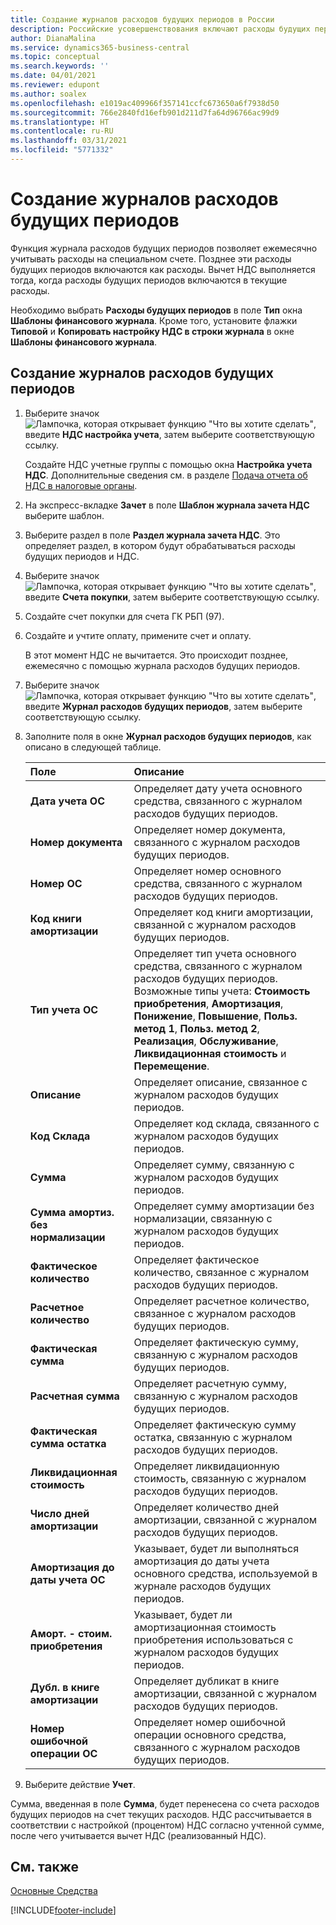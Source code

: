 ```yaml
---
title: Создание журналов расходов будущих периодов в России
description: Российские усовершенствования включают расходы будущих периодов.
author: DianaMalina
ms.service: dynamics365-business-central
ms.topic: conceptual
ms.search.keywords: ''
ms.date: 04/01/2021
ms.reviewer: edupont
ms.author: soalex
ms.openlocfilehash: e1019ac409966f357141ccfc673650a6f7938d50
ms.sourcegitcommit: 766e2840fd16efb901d211d7fa64d96766ac99d9
ms.translationtype: HT
ms.contentlocale: ru-RU
ms.lasthandoff: 03/31/2021
ms.locfileid: "5771332"
---
```

# <a name="create-future-expense-journals"></a>Создание журналов расходов будущих периодов

Функция журнала расходов будущих периодов позволяет ежемесячно учитывать расходы на специальном счете. Позднее эти расходы будущих периодов включаются как расходы. Вычет НДС выполняется тогда, когда расходы будущих периодов включаются в текущие расходы.

Необходимо выбрать **Расходы будущих периодов** в поле **Тип** окна **Шаблоны финансового журнала**. Кроме того, установите флажки **Типовой** и **Копировать настройку НДС в строки журнала** в окне **Шаблоны финансового журнала**.

## <a name="to-create-future-expense-journals"></a>Создание журналов расходов будущих периодов

1. Выберите значок ![Лампочка, которая открывает функцию "Что вы хотите сделать"](../../media/ui-search/search_small.png "Что вы хотите сделать"), введите **НДС настройка учета**, затем выберите соответствующую ссылку.

   Создайте НДС учетные группы с помощью окна **Настройка учета НДС**. Дополнительные сведения см. в разделе [Подача отчета об НДС в налоговые органы](../../finance-how-report-vat.md).

2. На экспресс-вкладке **Зачет** в поле **Шаблон журнала зачета НДС** выберите шаблон.

3. Выберите раздел в поле **Раздел журнала зачета НДС**. Это определяет раздел, в котором будут обрабатываться расходы будущих периодов и НДС.

4. Выберите значок ![Лампочка, которая открывает функцию "Что вы хотите сделать"](../../media/ui-search/search_small.png "Что вы хотите сделать"), введите **Счета покупки**, затем выберите соответствующую ссылку.

5. Создайте счет покупки для счета ГК РБП (97).

6. Создайте и учтите оплату, примените счет и оплату.

   В этот момент НДС не вычитается. Это происходит позднее, ежемесячно с помощью журнала расходов будущих периодов.

7. Выберите значок ![Лампочка, которая открывает функцию "Что вы хотите сделать"](../../media/ui-search/search_small.png "Что вы хотите сделать"), введите **Журнал расходов будущих периодов**, затем выберите соответствующую ссылку.

8. Заполните поля в окне **Журнал расходов будущих периодов**, как описано в следующей таблице.

   | Поле                              | Описание                                                  |
   | :--------------------------------- | :----------------------------------------------------------- |
   | **Дата учета ОС**                | Определяет дату учета основного средства, связанного с журналом расходов будущих периодов. |
   | **Номер документа**                   | Определяет номер документа, связанного с журналом расходов будущих периодов. |
   | **Номер ОС**                         | Определяет номер основного средства, связанного с журналом расходов будущих периодов. |
   | **Код книги амортизации**         | Определяет код книги амортизации, связанной с журналом расходов будущих периодов. |
   | **Тип учета ОС**                | Определяет тип учета основного средства, связанного с журналом расходов будущих периодов. Возможные типы учета: **Стоимость приобретения**, **Амортизация**, **Понижение**, **Повышение**, **Польз. метод 1**, **Польз. метод 2**, **Реализация**, **Обслуживание**, **Ликвидационная стоимость** и **Перемещение**. |
   | **Описание**                    | Определяет описание, связанное с журналом расходов будущих периодов. |
   | **Код Склада**                  | Определяет код склада, связанного с журналом расходов будущих периодов. |
   | **Сумма**                         | Определяет сумму, связанную с журналом расходов будущих периодов. |
   | **Сумма амортиз. без нормализации** | Определяет сумму амортизации без нормализации, связанную с журналом расходов будущих периодов. |
   | **Фактическое количество**                | Определяет фактическое количество, связанное с журналом расходов будущих периодов. |
   | **Расчетное количество**                 | Определяет расчетное количество, связанное с журналом расходов будущих периодов. |
   | **Фактическая сумма**                  | Определяет фактическую сумму, связанную с журналом расходов будущих периодов. |
   | **Расчетная сумма**                   | Определяет расчетную сумму, связанную с журналом расходов будущих периодов. |
   | **Фактическая сумма остатка**        | Определяет фактическую сумму остатка, связанную с журналом расходов будущих периодов. |
   | **Ликвидационная стоимость**                 | Определяет ликвидационную стоимость, связанную с журналом расходов будущих периодов. |
   | **Число дней амортизации**       | Определяет количество дней амортизации, связанной с журналом расходов будущих периодов. |
   | **Амортизация до даты учета ОС**    | Указывает, будет ли выполняться амортизация до даты учета основного средства, используемой в журнале расходов будущих периодов. |
   | **Аморт. - стоим. приобретения**         | Указывает, будет ли амортизационная стоимость приобретения использоваться с журналом расходов будущих периодов. |
   | **Дубл. в книге амортизации** | Определяет дубликат в книге амортизации, связанной с журналом расходов будущих периодов. |
   | **Номер ошибочной операции ОС**             | Определяет номер ошибочной операции основного средства, связанного с журналом расходов будущих периодов. |

9. Выберите действие **Учет**. 

Сумма, введенная в поле **Сумма**, будет перенесена со счета расходов будущих периодов на счет текущих расходов. НДС рассчитывается в соответствии с настройкой (процентом) НДС согласно учтенной сумме, после чего учитывается вычет НДС (реализованный НДС).

## <a name="see-also"></a>См. также

[Основные Средства](fixed-assets.md)  


[!INCLUDE[footer-include](../../includes/footer-banner.md)]
